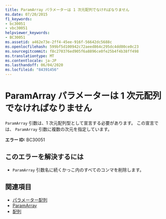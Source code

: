 ```yaml
---
title: ParamArray パラメーターは 1 次元配列でなければなりません
ms.date: 07/20/2015
f1_keywords:
- bc30051
- vbc30051
helpviewer_keywords:
- BC30051
ms.assetid: a462e73e-2ff4-45ee-916f-56642dc5688c
ms.openlocfilehash: 599bf5d100942c72aeed864c295dc4dd00ce0c23
ms.sourcegitcommit: f8c270376ed905f6a8896ce0fe25b4f4b38ff498
ms.translationtype: MT
ms.contentlocale: ja-JP
ms.lasthandoff: 06/04/2020
ms.locfileid: "84391456"
---
```

# <a name="paramarray-parameter-must-be-a-one-dimensional-array"></a>ParamArray パラメーターは 1 次元配列でなければなりません
`ParamArray` 引数は、1 次元配列型として宣言する必要があります。 この宣言では、 `ParamArray` 引数に複数の次元を指定しています。  
  
 **エラー ID:** BC30051  
  
## <a name="to-correct-this-error"></a>このエラーを解決するには  
  
- `ParamArray` 引数名に続くかっこ内のすべてのコンマを削除します。  
  
## <a name="see-also"></a>関連項目

- [パラメーター配列](../programming-guide/language-features/procedures/parameter-arrays.md)
- [ParamArray](../language-reference/modifiers/paramarray.md)
- [配列](../programming-guide/language-features/arrays/index.md)
